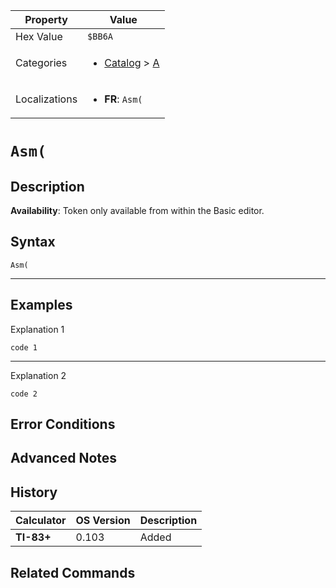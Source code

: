 | Property      | Value |
|---------------|-------|
| Hex Value     | `$BB6A`|
| Categories    | <ul><li>[Catalog](<../categories/Catalog.md>) > [A](<../categories/Catalog.md#A>)</li></ul> |
| Localizations | <ul><li><b>FR</b>: `Asm(`</li></ul> |

# `Asm(`

## Description



<b>Availability</b>: Token only available from within the Basic editor.

## Syntax
`Asm(`

<hr>

## Examples

Explanation 1
```ti-basic
code 1
```
---
Explanation 2
```ti-basic
code 2
```

## Error Conditions


## Advanced Notes


## History
| Calculator | OS Version | Description |
|------------|------------|-------------|
| <b>TI-83+</b> | 0.103 | Added

## Related Commands

    